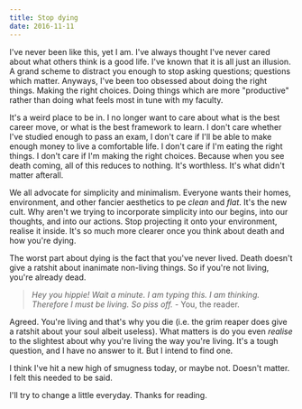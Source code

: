 ```yaml
---
title: Stop dying
date: 2016-11-11
---
```


I've never been like this, yet I am. I've always thought I've never
cared about what others think is a good life. I've known that it is
all just an illusion. A grand scheme to distract you enough to stop
asking questions; questions which matter. Anyways, I've been too
obsessed about doing the right things. Making the right choices.
Doing things which are more "productive" rather than doing what feels
most in tune with my faculty.

<!--more-->

It's a weird place to be in. I no longer want to care about what is
the best career move, or what is the best framework to learn. I don't
care whether I've studied enough to pass an exam, I don't care if I'll
be able to make enough money to live a comfortable life. I don't care
if I'm eating the right things. I don't care if I'm making the right
choices. Because when you see death coming, all of this reduces to
nothing. It's worthless. It's what didn't matter afterall.

We all advocate for simplicity and minimalism. Everyone wants their
homes, environment, and other fancier aesthetics to pe *clean* and
*flat*. It's the new cult. Why aren't we trying to incorporate
simplicity into our begins, into our thoughts, and into our actions.
Stop projecting it onto your environment, realise it inside. It's
so much more clearer once you think about death and how you're dying.

The worst part about dying is the fact that you've never lived. Death
doesn't give a ratshit about inanimate non-living things. So if you're
not living, you're already dead.

> *Hey you hippie! Wait a minute. I am typing this. I am thinking. 
Therefore I must be living. So piss off.* - You, the reader.

Agreed. You're living and that's why you die (i.e. the grim reaper does
give a ratshit about your soul albeit useless). What matters is do you
even *realise* to the slightest about why you're living the way you're
living. It's a tough question, and I have no answer to it. But I intend
to find one.

I think I've hit a new high of smugness today, or maybe not. Doesn't
matter. I felt this needed to be said.

I'll try to change a little everyday. Thanks for reading.
